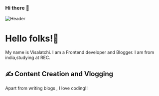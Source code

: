 ### Hi there 👋

<!--
**Visha17/Visha17** is a ✨ _special_ ✨ repository because its `README.md` (this file) appears on your GitHub profile.

Here are some ideas to get you started:

- 🔭 I’m currently working on ...
- 🌱 I’m currently learning ...
- 👯 I’m looking to collaborate on ...
- 🤔 I’m looking for help with ...
- 💬 Ask me about ...
- 📫 How to reach me: ...
- 😄 Pronouns: ...
- ⚡ Fun fact: ...
-->


![Header](https://miro.medium.com/max/1024/0*4ty0Adbdg4dsVBo3.png)

# Hello folks!👋

My name is Visalatchi. I am a Frontend developer and Blogger. I am from india,studying  at REC.

## &#x270d; Content Creation and Vlogging

Apart from writing blogs , I love coding!!
